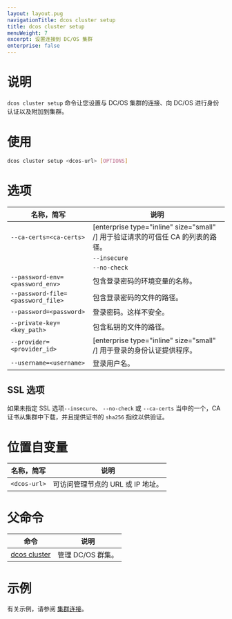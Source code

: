```yaml
---
layout: layout.pug
navigationTitle: dcos cluster setup
title: dcos cluster setup
menuWeight: 7
excerpt: 设置连接到 DC/OS 集群
enterprise: false
---
```


# 说明
`dcos cluster setup` 命令让您设置与 DC/OS 集群的连接、向 DC/OS 进行身份认证以及附加到集群。

# 使用

```bash
dcos cluster setup <dcos-url> [OPTIONS]
```

# 选项

| 名称，简写 | 说明 |
|---------|-------------|
| `--ca-certs=<ca-certs>` | [enterprise type="inline" size="small" /] 用于验证请求的可信任 CA 的列表的路径。|
| | `--insecure` | 允许请求绕过 SSL 证书验证。类似于 `dcos config set core.ssl_verify=False`| |
| | `--no-check` | [enterprise type="inline" size="small" /] 请勿检查从集群下载的 CA 证书。这样不安全。 |
| `--password-env=<password_env>` | 包含登录密码的环境变量的名称。|
| `--password-file=<password_file>` | 包含登录密码的文件的路径。|
| `--password=<password>` | 登录密码。这样不安全。 |
| `--private-key=<key_path>` | 包含私钥的文件的路径。|
| `--provider=<provider_id>` | [enterprise type="inline" size="small" /] 用于登录的身份认证提供程序。 |
| `--username=<username>` | 登录用户名。|

## SSL 选项

如果未指定 SSL 选项`--insecure`、 `--no-check` 或 `--ca-certs` 当中的一个，CA 证书从集群中下载，并且提供证书的 `sha256` 指纹以供验证。

# 位置自变量

| 名称，简写 | 说明 |
|---------|-------------|
| `<dcos-url>` | 可访问管理节点的 URL 或 IP 地址。 |


# 父命令

| 命令 | 说明 |
|---------|-------------|
|  [dcos cluster](/dcos/cn/1.11/cli/command-reference/dcos-cluster/) | 管理 DC/OS 群集。 |

# 示例
有关示例，请参阅 [集群连接](/dcos/cn/1.11/administering-clusters/multiple-clusters/cluster-connections/)。
